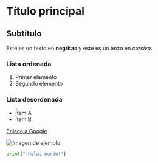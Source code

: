 # Título principal

## Subtítulo

Este es un texto en **negritas** y este es un texto en *cursiva*.

### Lista ordenada
1. Primer elemento
2. Segundo elemento

### Lista desordenada
- Ítem A
- Ítem B

[Enlace a Google](https://www.google.com)

![Imagen de ejemplo](https://via.placeholder.com/150)

```python
print("¡Hola, mundo!")

